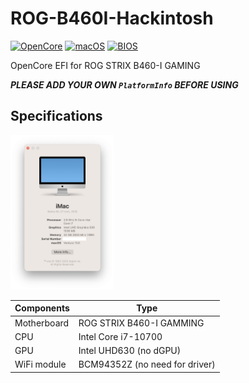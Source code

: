 # ROG-B460I-Hackintosh
[![OpenCore](https://img.shields.io/badge/OpenCore-0.8.6-yellowgreen)](#)
[![macOS](https://img.shields.io/badge/macOS-13.0(beta)-orange)](#)
[![BIOS](https://img.shields.io/badge/BIOS-1601-brightgreen)](#)

OpenCore EFI for ROG STRIX B460-I GAMING

**_PLEASE ADD YOUR OWN `PlatformInfo` BEFORE USING_**

## Specifications
<img src="https://github.com/keyuxing/ROG-B460I-Hackintosh/blob/main/about.png" width = "33%" alt=""/>

| Components  | Type                                                                                                                                                                                                                                                                                                  |
| ----------- | ----------------------------------------------------------------------------------------------------------------------------------------------------------------------------------------------------------------------------------------------------------------------------------------------------- |
| Motherboard | ROG STRIX B460-I GAMMING                                                                                                                                                                                         |
| CPU         | Intel Core i7-10700                                                                                                                                                        |
| GPU         | Intel UHD630 (no dGPU)                                                                                                                                                                                                                                                                                         |
| WiFi module | BCM94352Z (no need for driver) |                                                                                                                                                                                      
